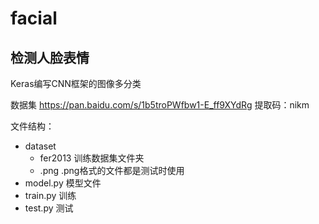 # facial

## 检测人脸表情

Keras编写CNN框架的图像多分类

数据集
https://pan.baidu.com/s/1b5troPWfbw1-E_ff9XYdRg 
提取码：nikm

文件结构：
* dataset
  * fer2013   训练数据集文件夹
  * .png      .png格式的文件都是测试时使用
* model.py    模型文件
* train.py    训练
* test.py     测试


